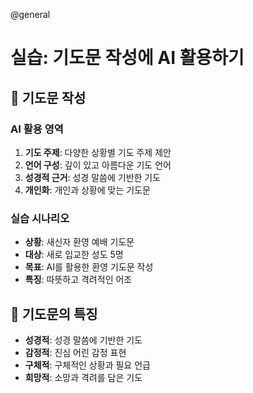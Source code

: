 @general

# 실습: 기도문 작성에 AI 활용하기

## 🙏 기도문 작성

### AI 활용 영역

1. **기도 주제**: 다양한 상황별 기도 주제 제안
2. **언어 구성**: 깊이 있고 아름다운 기도 언어
3. **성경적 근거**: 성경 말씀에 기반한 기도
4. **개인화**: 개인과 상황에 맞는 기도문

### 실습 시나리오

- **상황**: 새신자 환영 예배 기도문
- **대상**: 새로 입교한 성도 5명
- **목표**: AI를 활용한 환영 기도문 작성
- **특징**: 따뜻하고 격려적인 어조

## 💝 기도문의 특징

- **성경적**: 성경 말씀에 기반한 기도
- **감정적**: 진심 어린 감정 표현
- **구체적**: 구체적인 상황과 필요 언급
- **희망적**: 소망과 격려를 담은 기도
